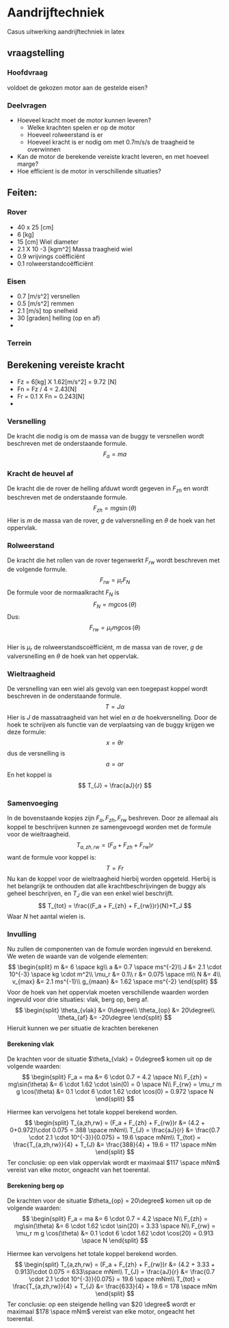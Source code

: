 # Aandrijftechniek
Casus uitwerking aandrijftechniek in latex

## vraagstelling
### Hoofdvraag
voldoet de gekozen motor aan de gestelde eisen?
### Deelvragen
- Hoeveel kracht moet de motor kunnen leveren?
    - Welke krachten spelen er op de motor
    - Hoeveel rolweerstand is er
    - Hoeveel kracht is er nodig om met 0.7m/s/s de traagheid te overwinnen
- Kan de motor de berekende vereiste kracht leveren, en met hoeveel marge?
- Hoe efficient is de motor in verschillende situaties?

## Feiten:
### Rover
- 40 x 25 [cm]
- 6 [kg]
- 15 [cm] Wiel diameter
- 2.1 X 10 -3 [kgm^2] Massa traagheid wiel
- 0.9 wrijvings coëfficiënt
- 0.1 rolweerstandcoëfficiënt

### Eisen
- 0.7 [m/s^2] versnellen
- 0.5 [m/s^2] remmen
- 2.1 [m/s] top snelheid
- 30  [graden] helling (op en af)
- 

### Terrein

## Berekening vereiste kracht 
- Fz = 6[kg] X 1.62[m/s^2] = 9.72 [N]
- Fn = Fz / 4 = 2.43[N]  
- Fr = 0.1 X Fn = 0.243[N]
- 

### Versnelling
De kracht die nodig is om de massa van de buggy te versnellen wordt beschreven met de onderstaande formule.
$$
    F_a = ma
$$

### Kracht de heuvel af
De kracht die de rover de helling afduwt wordt gegeven in $F_{zh}$ en wordt beschreven met de onderstaande formule.  
$$
    F_{zh} = mg\sin(\theta)  
$$
Hier is $m$ de massa van de rover, $g$ de valversnelling en $\theta$ de hoek van het oppervlak.

### Rolweerstand 
De kracht die het rollen van de rover tegenwerkt $F_{rw}$ wordt beschreven met de volgende formule. 
$$
    F_{rw} = \mu_r F_N 
$$
De formule voor de normaalkracht $F_N$ is
$$
    F_N = mg\cos(\theta)
$$
Dus:
$$
    F_{rw} = \mu_r m g \cos(\theta) 
$$   
Hier is $\mu_r$ de rolweerstandscoëfficiënt, $m$ de massa van de rover, $g$ de valversnelling en $\theta$ de hoek van het oppervlak.

### Wieltraagheid
De versnelling van een wiel als gevolg van een toegepast koppel wordt beschreven in de onderstaande formule.
$$
    T = J \alpha 
$$
Hier is $J$ de massatraagheid van het wiel en $\alpha$ de hoekversnelling. Door de hoek te schrijven als functie van de verplaatsing van de buggy krijgen we deze formule:
$$
    x =  \theta r 
$$
dus de versnelling is
$$
    a = \alpha r
$$
En het koppel is
$$
    T_{J} =  \frac{aJ}{r}
$$

### Samenvoeging

In de bovenstaande kopjes zijn $F_a,F_{zh},F_{rw}$ beshreven. Door ze allemaal als koppel te beschrijven kunnen ze samengevoegd worden met de formule voor de wieltraagheid.
$$
    T_{a,zh,rw} = (F_a + F_{zh} +  F_{rw})r
$$
want de formule voor koppel is:
$$
    T = F r
$$
Nu kan de koppel voor de wieltraagheid hierbij worden opgeteld. Hierbij is het belangrijk te onthouden dat alle krachtbeschrijvingen de buggy als geheel beschrijven, en $T_J$ die van een enkel wiel beschrijft. 
$$
    T_{tot} = \frac{(F_a + F_{zh} +  F_{rw})r}{N}+T_J
$$
Waar $N$ het aantal wielen is.

### Invulling
Nu zullen de componenten van de fomule worden ingevuld en berekend.
We weten de waarde van de volgende elementen:
$$
\begin{split}   
    m &= 6 \space kg\\
    a &= 0.7 \space ms^{-2}\\
    J &= 2.1 \cdot 10^{-3} \space  kg \cdot m^2\\
    \mu_r &= 0.1\\
    r &= 0.075 \space m\\
    N &= 4\\
    v_{max} &= 2.1 ms^{-1}\\
    g_{maan} &= 1.62 \space ms^{-2}
\end{split}
$$
Voor de hoek van het oppervlak moeten verschillende waarden worden ingevuld voor drie situaties: vlak, berg op, berg af.
$$
    \begin{split}
        \theta_{vlak} &= 0\degree\\
        \theta_{op} &= 20\degree\\
        \theta_{af} &= -20\degree
    \end{split}
$$
Hieruit kunnen we per situatie de krachten berekenen

#### Berekening vlak
De krachten voor de situatie $\theta_{vlak} = 0\degree$ komen uit op de volgende waarden:
$$
    \begin{split}
        F_a = ma &= 6 \cdot 0.7 = 4.2  \space N\\
        F_{zh} = mg\sin(\theta) &= 6 \cdot 1.62 \cdot \sin(0) = 0 \space N\\
        F_{rw} = \mu_r m g \cos(\theta) &= 0.1 \cdot 6 \cdot 1.62 \cdot \cos(0) = 0.972 \space N
    \end{split}
$$

Hiermee kan vervolgens het totale koppel berekend worden.
$$
\begin{split}
    T_{a,zh,rw} = (F_a + F_{zh} +  F_{rw})r &= (4.2 + 0+0.972)\cdot 0.075 = 388  \space mNm\\
    T_{J} =  \frac{aJ}{r} &= \frac{0.7 \cdot 2.1 \cdot 10^{-3}}{0.075} = 19.6 \space mNm\\
    T_{tot} =  \frac{T_{a,zh,rw}}{4} + T_{J} &= \frac{388}{4} + 19.6 = 117 \space mNm
\end{split}
$$
Ter conclusie: op een vlak oppervlak wordt er maximaal  $117 \space mNm$ vereist van elke motor, ongeacht van het toerental.

#### Berekening berg op
De krachten voor de situatie $\theta_{op} = 20\degree$ komen uit op de volgende waarden:
$$
    \begin{split}
        F_a = ma &= 6 \cdot 0.7 = 4.2  \space N\\
        F_{zh} = mg\sin(\theta) &= 6 \cdot 1.62 \cdot \sin(20) = 3.33 \space N\\
        F_{rw} = \mu_r m g \cos(\theta) &= 0.1 \cdot 6 \cdot 1.62 \cdot \cos(20) = 0.913 \space N
    \end{split}
$$

Hiermee kan vervolgens het totale koppel berekend worden.
$$
\begin{split}
    T_{a,zh,rw} = (F_a + F_{zh} +  F_{rw})r &= (4.2 + 3.33 + 0.913)\cdot 0.075 = 633\space mNm\\
    T_{J} =  \frac{aJ}{r} &= \frac{0.7 \cdot 2.1 \cdot 10^{-3}}{0.075} = 19.6 \space mNm\\
    T_{tot} =  \frac{T_{a,zh,rw}}{4} + T_{J} &= \frac{633}{4} + 19.6 = 178 \space mNm
\end{split}
$$
Ter conclusie: op een steigende helling van $20 \degree$ wordt er maximaal  $178 \space mNm$ vereist van elke motor, ongeacht het toerental.

